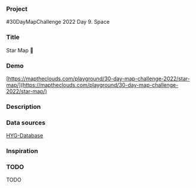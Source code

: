 ### Project

#30DayMapChallenge 2022 Day 9. Space

### Title

Star Map 🌌

### Demo

[https://maptheclouds.com/playground/30-day-map-challenge-2022/star-map/](https://maptheclouds.com/playground/30-day-map-challenge-2022/star-map/)

### Description

### Data sources

[HYG-Database](https://github.com/astronexus/HYG-Database)

### Inspiration

### TODO

TODO
